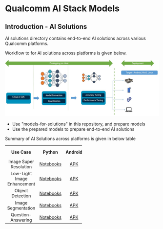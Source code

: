 # Qualcomm AI Stack Models

## Introduction - AI Solutions

AI solutions directory contains end-to-end AI solutions across various Qualcomm platforms.

Workflow to for AI solutions across platforms is given below.

<p align="center">
<img src="readme-assets/ai-solutions-workflow.jpg"
</p>

- Use "models-for-solutions" in this repository, and prepare models
- Use the prepared models to prepare end-to-end AI solutions
   
Summary of AI Solutions across platforms is given in below table

<table style="width:50%;text-align: center">
   <tr>
    <th>Use Case</th>
    <th>Python</th>
    <th>Android</th>
    <th>WoS</th>
    <th>RB5-LU</th>
    <th>RB5-LE</th>
    <th>QCS8550-LE</th>
  </tr>
  <tr>
    <td>Image Super Resolution</a></td>
    <td><a href="android/01-ImageSuperResolution">Notebooks</a></td>
    <td><a href="android/01-ImageSuperResolution">APK</a></td>
    <td><a href="windows/electron-app-cv">WoS App</a></td>
    <td><a href="ubuntu/electron-gui">RB5 APP</a></td>
    <td><a href="QRB5165-embedded-linux">CLI</a></td>
    <td><a href="QCS8550-embedded-linux">CLI</a></td>
  </tr>
    <tr>
    <td>Low-Light Image Enhancement</a></td>
    <td><a href="android/02-ImageEnhancement">Notebooks</a></td>
    <td><a href="android/02-ImageEnhancement">APK</a></td>
    <td><a href="windows/electron-app-cv">WoS App</a></td>
    <td><a href="ubuntu/electron-gui">RB5 APP</a></td>
    <td><a href="QRB5165-embedded-linux">CLI</a></td>
    <td><a href="QCS8550-embedded-linux">CLI</a></td>
  </tr>
  <tr>
    <td>Object Detection</a></td>
    <td><a href="android/03-ObjectDetection">Notebooks</a></td>
    <td><a href="android/03-ObjectDetection">APK</a></td>
    <td><a href="windows/electron-app-cv">WoS App</a></td>
    <td><a href="ubuntu/gstreamer-cli">RB5 APP</a></td>
    <td><a href="QRB5165-embedded-linux">CLI</a></td>
    <td><a href="QCS8550-embedded-linux">CLI</a></td>
  </tr>
  <tr>
    <td>Image Segmentation</a></td>
    <td><a href="android/04-ImageSegmentation">Notebooks</a></td>
    <td><a href="android/04-ImageSegmentation">APK</a></td>
    <td><a href="windows/electron-app-cv">WoS App</a></td>
    <td><a href="ubuntu/gstreamer-cli">RB5 APP</a></td>
    <td><a href="QRB5165-embedded-linux">CLI</a></td>
    <td><a href="QCS8550-embedded-linux">CLI</a></td>
  </tr>
  <tr>
    <td>Question-Answering</a></td>
    <td><a href="android/05-QuestionAnswering">Notebooks</a></td>
    <td><a href="android/05-QuestionAnswering">APK</a></td>
    <td><a href="windows/angular-app-nlp">WoS App</a></td>
    <td> Not Applicable </td>
    <td> Not Applicable </td>
    <td> Not Applicable </td>
  </tr>
</table>
